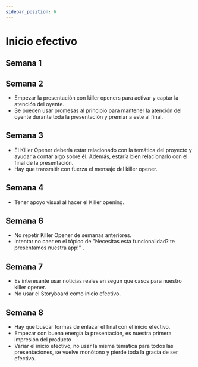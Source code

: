 ```yaml
---
sidebar_position: 6
---
```


# Inicio efectivo

## Semana 1

## Semana 2
- Empezar la presentación con killer openers para activar y captar la atención del oyente.
- Se pueden usar promesas al principio para mantener la atención del oyente durante toda la presentación y premiar a este al final.

## Semana 3
- El Killer Opener debería estar relacionado con la temática del proyecto y ayudar a contar algo sobre él. Además, estaría bien relacionarlo con el final de la presentación.
- Hay que transmitir con fuerza el mensaje del killer opener. 

## Semana 4
- Tener apoyo visual al hacer el Killer opening.

## Semana 6
- No repetir Killer Opener de semanas anteriores.
- Intentar no caer en el tópico de "Necesitas esta funcionalidad? te presentamos nuestra app!" .

## Semana 7
- Es interesante usar noticias reales en segun que casos para nuestro killer opener.
- No usar el Storyboard como inicio efectivo.

## Semana 8
- Hay que buscar formas de enlazar el final con el inicio efectivo.
- Empezar con buena energía la presentación, es nuestra primera impresión del producto
- Variar el inicio efectivo, no usar la misma temática para todos las presentaciones, se vuelve monótono y pierde toda la gracia de ser efectivo.